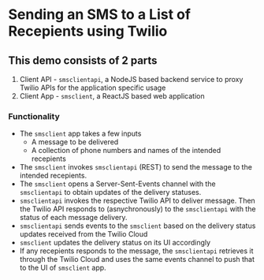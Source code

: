 # Sending an SMS to a List of Recepients using Twilio
## This demo consists of 2 parts
1. Client API - `smsclientapi`, a NodeJS based backend service to proxy Twilio APIs for the application specific usage
2. Client App - `smsclient`, a ReactJS based web application
### Functionality
* The `smsclient` app takes a few inputs
    * A message to be delivered
    * A collection of phone numbers and names of the intended recepients
* The `smsclient` invokes `smsclientapi` (REST) to send the message to the intended recepients.
* The `smsclient` opens a Server-Sent-Events channel with the `smsclientapi` to obtain updates of the delivery statuses.
* `smsclientapi` invokes the respective Twilio API to deliver message. Then the Twilio API responds to (asnychronously) to the `smsclientapi` with the status of each message delivery.
* `smsclientapi` sends events to the `smsclient` based on the delivery status updates received from the Twilio Cloud
* `smsclient` updates the delivery status on its UI accordingly
* If any recepients responds to the message, the `smsclientapi` retrieves it through the Twilio Cloud and uses the same events channel to push that to the UI of `smsclient` app.